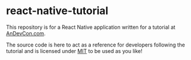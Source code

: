 # react-native-tutorial

This repository is for a React Native application written for a tutorial at [AnDevCon.com](http://andevcon.com). 

The source code is here to act as a reference for developers following the tutorial and is licensed under [MIT](./LICENSE.md) to be used as you like!

